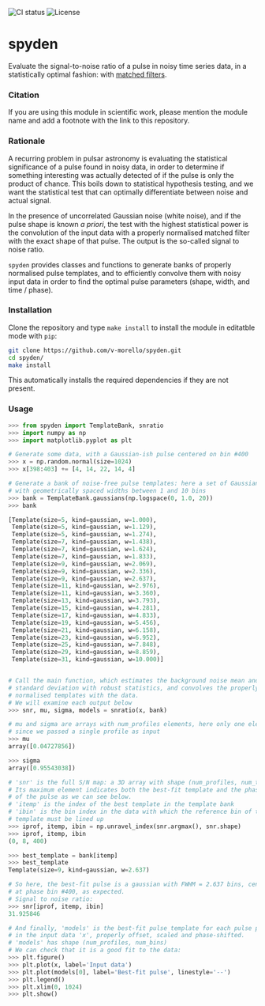 ![CI status](https://github.com/v-morello/spyden/actions/workflows/CI.yml/badge.svg?branch=main)
 ![License](https://img.shields.io/badge/License-MIT-green.svg)

# spyden

Evaluate the signal-to-noise ratio of a pulse in noisy time series data, in a statistically optimal fashion: with [matched filters](https://en.wikipedia.org/wiki/Matched_filter).

### Citation

If you are using this module in scientific work, please mention the module name and add a footnote with the link to this repository.

### Rationale

A recurring problem in pulsar astronomy is evaluating the statistical significance of a pulse found in noisy data, in order to determine if something interesting was actually detected of if the pulse is only the product of chance. This boils down to statistical hypothesis testing, and we want the statistical test that can optimally differentiate between noise and actual signal.

In the presence of uncorrelated Gaussian noise (white noise), and if the pulse shape is known _a priori_, the test with the highest statistical power is the convolution of the input data with a properly normalised matched filter with the exact shape of that pulse. The output is the so-called signal to noise ratio. 

`spyden` provides classes and functions to generate banks of properly normalised pulse templates, and to efficiently convolve them with noisy input data in order to find the optimal pulse parameters (shape, width, and time / phase).


### Installation

Clone the repository and type `make install` to install the module in editatble mode with `pip`:

```bash
git clone https://github.com/v-morello/spyden.git
cd spyden/
make install
```

This automatically installs the required dependencies if they are not present.

### Usage

```python
>>> from spyden import TemplateBank, snratio
>>> import numpy as np
>>> import matplotlib.pyplot as plt

# Generate some data, with a Gaussian-ish pulse centered on bin #400
>>> x = np.random.normal(size=1024)
>>> x[398:403] += [4, 14, 22, 14, 4]

# Generate a bank of noise-free pulse templates: here a set of Gaussians 
# with geometrically spaced widths between 1 and 10 bins
>>> bank = TemplateBank.gaussians(np.logspace(0, 1.0, 20))
>>> bank

[Template(size=5, kind=gaussian, w=1.000),
 Template(size=5, kind=gaussian, w=1.129),
 Template(size=5, kind=gaussian, w=1.274),
 Template(size=7, kind=gaussian, w=1.438),
 Template(size=7, kind=gaussian, w=1.624),
 Template(size=7, kind=gaussian, w=1.833),
 Template(size=9, kind=gaussian, w=2.069),
 Template(size=9, kind=gaussian, w=2.336),
 Template(size=9, kind=gaussian, w=2.637),
 Template(size=11, kind=gaussian, w=2.976),
 Template(size=11, kind=gaussian, w=3.360),
 Template(size=13, kind=gaussian, w=3.793),
 Template(size=15, kind=gaussian, w=4.281),
 Template(size=17, kind=gaussian, w=4.833),
 Template(size=19, kind=gaussian, w=5.456),
 Template(size=21, kind=gaussian, w=6.158),
 Template(size=23, kind=gaussian, w=6.952),
 Template(size=25, kind=gaussian, w=7.848),
 Template(size=29, kind=gaussian, w=8.859),
 Template(size=31, kind=gaussian, w=10.000)]


# Call the main function, which estimates the background noise mean and
# standard deviation with robust statistics, and convolves the properly
# normalised templates with the data.
# We will examine each output below
>>> snr, mu, sigma, models = snratio(x, bank)

# mu and sigma are arrays with num_profiles elements, here only one element
# since we passed a single profile as input
>>> mu
array([0.04727856])

>>> sigma
array([0.95543038])

# 'snr' is the full S/N map: a 3D array with shape (num_profiles, num_templates, num_bins)
# Its maximum element indicates both the best-fit template and the phase
# of the pulse as we can see below.
# 'itemp' is the index of the best template in the template bank
# 'ibin' is the bin index in the data with which the reference bin of the best 
# template must be lined up
>>> iprof, itemp, ibin = np.unravel_index(snr.argmax(), snr.shape)
>>> iprof, itemp, ibin
(0, 8, 400)

>>> best_template = bank[itemp]
>>> best_template
Template(size=9, kind=gaussian, w=2.637)

# So here, the best-fit pulse is a gaussian with FWHM = 2.637 bins, centered
# at phase bin #400, as expected.
# Signal to noise ratio:
>>> snr[iprof, itemp, ibin]
31.925846

# And finally, 'models' is the best-fit pulse template for each pulse profile 
# in the input data 'x', properly offset, scaled and phase-shifted.
# 'models' has shape (num_profiles, num_bins)
# We can check that it is a good fit to the data:
>>> plt.figure()
>>> plt.plot(x, label='Input data')
>>> plt.plot(models[0], label='Best-fit pulse', linestyle='--')
>>> plt.legend()
>>> plt.xlim(0, 1024)
>>> plt.show()
```